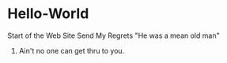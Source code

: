 # Hello-World
Start of the Web Site
Send My Regrets
"He was a mean old man"
1. Ain't no one can get thru to you.
